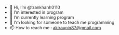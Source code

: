 - 👋 Hi, I’m @trankhanh0110
- 👀 I’m interested in program
- 🌱 I’m currently learning program
- 💞️ I'm looking for someone to teach me programming
- 📫 How to reach me : akiraupin87@gmail.com

<!---
trankhanh0110/trankhanh0110 is a ✨ special ✨ repository because its `README.md` (this file) appears on your GitHub profile.
You can click the Preview link to take a look at your changes.
--->
